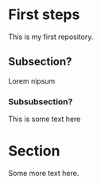 # First steps

This is my first repository.

## Subsection?

Lorem nipsum

### Subsubsection?

This is some text here

# Section

Some more text here.
